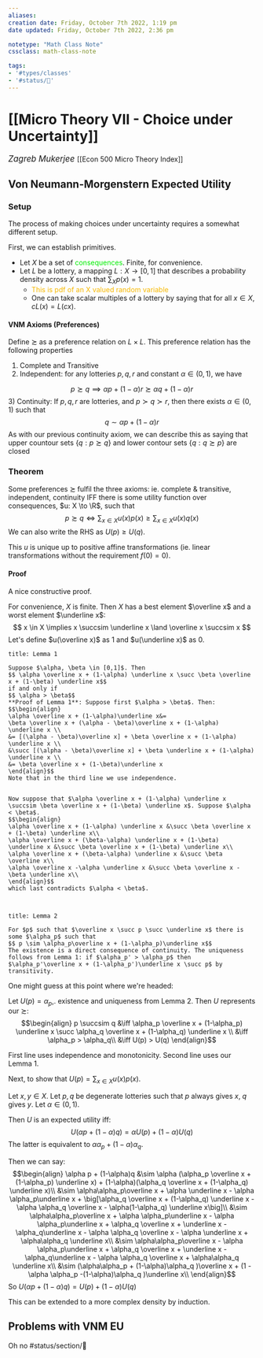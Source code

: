```yaml
---
aliases:
creation date: Friday, October 7th 2022, 1:19 pm
date updated: Friday, October 7th 2022, 2:36 pm

notetype: "Math Class Note"
cssclass: math-class-note

tags: 
- '#types/classes'
- '#status/🚧'
---
```


# [[Micro Theory VII - Choice under Uncertainty]]
<span style = "font-size:120%"><i >Zagreb Mukerjee </i></span>
[[Econ 500 Micro Theory Index]]

## Von Neumann-Morgenstern Expected Utility

### Setup

The process of making choices under uncertainty requires a somewhat different setup. 

First, we can establish primitives. 
- Let $X$ be a set of <font color=gree>consequences</font>. Finite, for convenience. 
- Let $L$ be a lottery, a mapping $L:X \to [0,1]$ that describes a probability density across $X$ such that $\sum_X p(x) =1$. 
	- <font color=#F7B801>This is pdf of an X valued random variable</font>
	- One can take scalar multiples of a lottery by saying that for all $x \in X$, $cL(x) = L(cx)$. 

#### VNM Axioms (Preferences)
 
 Define $\succsim$ as a preference relation on $L \times L$. This preference relation has the following properties
 1) Complete and Transitive
 2) Independent: for any lotteries $p,q,r$ and constant $\alpha \in (0,1)$, we have

$$ p \succsim q \implies \alpha p + (1-\alpha)r \succsim \alpha q + (1-\alpha)r$$
3) Continuity: If $p,q,r$ are lotteries, and $p \succ q \succ r$, then there exists $\alpha \in (0,1)$ such that 
$$q \sim \alpha p + (1-\alpha) r$$
As with our previous continuity axiom, we can describe this as saying that upper countour sets $\{q: p \succsim q\}$ and lower contour sets $\{ q: q \succsim p\}$ are closed

### Theorem

Some preferences $\succsim$ fulfil the three axioms: ie. complete & transitive, independent, continuity IFF there is some utility function over consequences, $u: X \to \R$, such that 
$$ p \succsim q \iff \sum_{x \in X} u(x)p(x) \geq \sum_{x \in X} u(x)q(x)$$
We can also write the RHS as $U(p) \geq U(q)$. 

This $u$ is unique up to positive affine transformations (ie. linear transformations without the requirement $f(0) = 0$). 

#### Proof
A nice constructive proof. 

For convenience, $X$ is finite. 
Then $X$ has a best element $\overline x$ and a worst element $\underline x$: 
$$ x \in X \implies x \succsim \underline x \land \overline x \succsim x $$
Let's define $u(\overline x)$ as $1$ and $u(\underline x)$ as $0$. 

```ad-note
title: Lemma 1

Suppose $\alpha, \beta \in [0,1]$. Then
$$ \alpha \overline x + (1-\alpha) \underline x \succ \beta \overline x + (1-\beta) \underline x$$
if and only if
$$ \alpha > \beta$$
**Proof of Lemma 1**: Suppose first $\alpha > \beta$. Then: 
$$\begin{align}
\alpha \overline x + (1-\alpha)\underline x&= 
\beta \overline x + (\alpha - \beta)\overline x + (1-\alpha) \underline x \\
&= [(\alpha - \beta)\overline x] + \beta \overline x + (1-\alpha) \underline x \\
&\succ [(\alpha - \beta)\overline x] + \beta \underline x + (1-\alpha) \underline x \\
&= \beta \overline x + (1-\beta)\underline x
\end{align}$$
Note that in the third line we use independence. 


Now suppose that $\alpha \overline x + (1-\alpha) \underline x \succsim \beta \overline x + (1-\beta) \underline x$. Suppose $\alpha < \beta$. 
$$\begin{align}
\alpha \overline x + (1-\alpha) \underline x &\succ \beta \overline x + (1-\beta) \underline x\\
\alpha \overline x + (\beta-\alpha) \underline x + (1-\beta) \underline x &\succ \beta \overline x + (1-\beta) \underline x\\
\alpha \overline x + (\beta-\alpha) \underline x &\succ \beta \overline x\\
\alpha \overline x -\alpha \underline x &\succ \beta \overline x - \beta \underline x\\
\end{align}$$
which last contradicts $\alpha < \beta$. 



```

```ad-note
title: Lemma 2

For $p$ such that $\overline x \succ p \succ \underline x$ there is some $\alpha_p$ such that 
$$ p \sim \alpha_p\overline x + (1-\alpha_p)\underline x$$
The existence is a direct consequence of continuity. The uniqueness follows from Lemma 1: if $\alpha_p' > \alpha_p$ then 
$\alpha_p'\overline x + (1-\alpha_p')\underline x \succ p$ by transitivity. 

```

One might guess at this point where we're headed: 

Let $U(p) = \alpha_p$,. existence and uniqueness from Lemma 2. Then $U$ represents our $\succsim$: 
$$\begin{align}
p \succsim q &\iff \alpha_p \overline x + (1-\alpha_p) \underline x \succ \alpha_q \overline x + (1-\alpha_q) \underline x \\
&\iff \alpha_p > \alpha_q\\
&\iff U(p) > U(q)
\end{align}$$

First line uses independence and monotonicity. Second line uses our Lemma 1.

Next, to show that $U(p) = \sum_{x \in X} u(x) p(x)$. 

Let $x,y \in X$. Let $p,q$ be degenerate lotteries such that $p$ always gives $x$, $q$ gives $y$. Let $\alpha \in (0,1)$. 

Then $U$ is an expected utility iff: 
$$ U(\alpha p + (1-\alpha) q) = \alpha U(p) + (1-\alpha) U(q)$$
The latter is equivalent to $\alpha \alpha_p + (1-\alpha) \alpha_q$. 

Then we can say: 
$$\begin{align}
\alpha p + (1-\alpha)q &\sim \alpha (\alpha_p \overline x + (1-\alpha_p) \underline x) + (1-\alpha)(\alpha_q \overline x + (1-\alpha_q) \underline x)\\
&\sim \alpha\alpha_p\overline x + \alpha \underline x - \alpha \alpha_p\underline x + \big[\alpha_q \overline x + (1-\alpha_q) \underline x - \alpha \alpha_q \overline x - \alpha(1-\alpha_q) \underline x\big]\\
&\sim \alpha\alpha_p\overline x + \alpha \alpha_p\underline x - \alpha \alpha_p\underline x + \alpha_q \overline x + \underline x -\alpha_q\underline x - \alpha \alpha_q \overline x - \alpha \underline x + \alpha\alpha_q \underline x\\
&\sim \alpha\alpha_p\overline x - \alpha \alpha_p\underline x + \alpha_q \overline x + \underline x -\alpha_q\underline x - \alpha \alpha_q \overline x + \alpha\alpha_q \underline x\\
&\sim (\alpha\alpha_p + (1-\alpha)\alpha_q )\overline x + (1 -\alpha \alpha_p -(1-\alpha)\alpha_q )\underline x\\
\end{align}$$
So $U(\alpha p + (1-\alpha)q ) = U(p)+ (1-\alpha)U(q)$

This can be extended to a more complex density by induction. 

## Problems with VNM EU
Oh no
#status/section/🚧 
